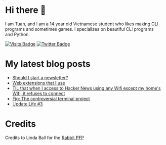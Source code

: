 # Hi there 👋

<!--
**HoangTuan110/HoangTuan110** is a ✨ _special_ ✨ repository because its `README.md` (this file) appears on your GitHub profile.

Here are some ideas to get you started:

- 🔭 I’m currently working on ...
- 🌱 I’m currently learning ...
- 👯 I’m looking to collaborate on ...
- 🤔 I’m looking for help with ...
- 💬 Ask me about ...
- 📫 How to reach me: ...
- 😄 Pronouns: ...
- ⚡ Fun fact: ...
-->

I am Tuan, and I am a 14 year old Vietnamese student who likes making CLI programs and sometimes games.
I specializes on beautiful CLI programs and Python.

[![Visits Badge](https://badges.pufler.dev/visits/HoangTuan110/HoangTuan110)](https://tsk.bearblog.dev)
[![Twitter Badge](https://img.shields.io/badge/Twitter-Profile-informational?style=flat&logo=twitter&logoColor=white&color=1CA2F1)](https://twitter.com/DangHoangTuan20)

# My latest blog posts
<!-- BLOG-POST-LIST:START -->
- [Should I start a newsletter?](http://tsk.bearblog.dev/should-i-start-a-newsletter/)
- [Web extensions that I use](http://tsk.bearblog.dev/web-extensions-that-i-use/)
- [TIL that when I access to Hacker News using any Wifi except my home&#39;s Wifi, it refuses to connect](http://tsk.bearblog.dev/til-hacker-news-dont-work-outside-my-homes-wifi/)
- [Fig: The controversial terminal project](http://tsk.bearblog.dev/fig-the-controversial-terminal-project/)
- [Update Life #3](http://tsk.bearblog.dev/update-life-3/)
<!-- BLOG-POST-LIST:END -->

# Credits

Credits to Linda Ball for the [Rabbit PFP](https://www.asciiart.eu/animals/rabbits)
